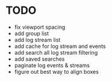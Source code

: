 # TODO
* fix viewport spacing
* add group list
* add log stream list
* add cache for log stream and events
* add search all log stream filtering
* add saved searches
* paginate log events & streams
* figure out best way to align boxes

